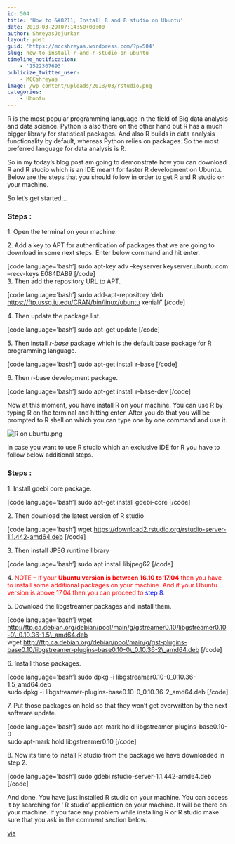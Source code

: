```yaml
---
id: 504
title: 'How to &#8211; Install R and R studio on Ubuntu'
date: 2018-03-29T07:14:50+00:00
author: ShreyasJejurkar
layout: post
guid: 'https://mccshreyas.wordpress.com/?p=504'
slug: how-to-install-r-and-r-studio-on-ubuntu
timeline_notification:
    - '1522307693'
publicize_twitter_user:
    - MCCshreyas
image: /wp-content/uploads/2018/03/rstudio.png
categories:
    - Ubuntu
---
```


R is the most popular programming language in the field of Big data analysis and data science. Python is also there on the other hand but R has a much bigger library for statistical packages. And also R builds in data analysis functionality by default, whereas Python relies on packages. So the most preferred language for data analysis is R.

So in my today’s blog post am going to demonstrate how you can download R and R studio which is an IDE meant for faster R development on Ubuntu. Below are the steps that you should follow in order to get R and R studio on your machine.

So let’s get started…

### Steps :

1\. Open the terminal on your machine.

2\. Add a key to APT for authentication of packages that we are going to download in some next steps. Enter below command and hit enter.

\[code language=’bash’\] sudo apt-key adv –keyserver keyserver.ubuntu.com –recv-keys E084DAB9 \[/code\]  
3\. Then add the repository URL to APT.

\[code language=’bash’\] sudo add-apt-repository ‘deb https://ftp.ussg.iu.edu/CRAN/bin/linux/ubuntu xenial/’ \[/code\]

4\. Then update the package list.

\[code language=’bash’\] sudo apt-get update \[/code\]

5\. Then install *r-base* package which is the default base package for R programming language.

\[code language=’bash’\] sudo apt-get install r-base \[/code\]

6\. Then r-base development package.

\[code language=’bash’\] sudo apt-get install r-base-dev \[/code\]

Now at this moment, you have install R on your machine. You can use R by typing R on the terminal and hitting enter. After you do that you will be prompted to R shell on which you can type one by one command and use it.

![R on ubuntu.png](https://mccshreyas.files.wordpress.com/2018/03/r-on-ubuntu.png?resize=700%2C399)

In case you want to use R studio which an exclusive IDE for R you have to follow below additional steps.

### Steps :

1\. Install gdebi core package.

\[code language=’bash’\] sudo apt-get install gdebi-core \[/code\]

2\. Then download the latest version of R studio

\[code language=’bash’\] wget https://download2.rstudio.org/rstudio-server-1.1.442-amd64.deb \[/code\]

3\. Then install JPEG runtime library

\[code language=’bash’\] sudo apt install libjpeg62 \[/code\]

4\. <span style="color:#ff0000;">NOTE – If your **Ubuntu version is between 16.10 to 17.04** then you have to install some additional packages on your machine. And if your Ubuntu version is above 17.04 then you can proceed to <span style="color:#0000ff;">step 8</span>. </span>

5\. Download the libgstreamer packages and install them.

\[code language=’bash’\] wget http://ftp.ca.debian.org/debian/pool/main/g/gstreamer0.10/libgstreamer0.10-0\_0.10.36-1.5\_amd64.deb  
wget http://ftp.ca.debian.org/debian/pool/main/g/gst-plugins-base0.10/libgstreamer-plugins-base0.10-0\_0.10.36-2\_amd64.deb \[/code\]

6\. Install those packages.

\[code language=’bash’\] sudo dpkg -i libgstreamer0.10-0\_0.10.36-1.5\_amd64.deb  
sudo dpkg -i libgstreamer-plugins-base0.10-0\_0.10.36-2\_amd64.deb \[/code\]

7\. Put those packages on hold so that they won’t get overwritten by the next software update.

\[code language=’bash’\] sudo apt-mark hold libgstreamer-plugins-base0.10-0  
sudo apt-mark hold libgstreamer0.10 \[/code\]

8\. Now its time to install R studio from the package we have downloaded in step 2.

\[code language=’bash’\] sudo gdebi rstudio-server-1.1.442-amd64.deb \[/code\]

And done. You have just installed R studio on your machine. You can access it by searching for ‘ R studio’ application on your machine. It will be there on your machine. If you face any problem while installing R or R studio make sure that you ask in the comment section below.

[via](https://medium.com/@GalarnykMichael/install-r-and-rstudio-on-ubuntu-12-04-14-04-16-04-b6b3107f7779)